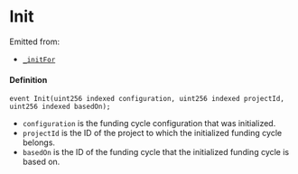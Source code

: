 # Init

Emitted from:

* [`_initFor`](/protocol/api/contracts/jbfundingcyclestore/write/-_initfor.md)

#### Definition

```
event Init(uint256 indexed configuration, uint256 indexed projectId, uint256 indexed basedOn);
```

* `configuration` is the funding cycle configuration that was initialized.
* `projectId` is the ID of the project to which the initialized funding cycle belongs.
* `basedOn` is the ID of the funding cycle that the initialized funding cycle is based on.
